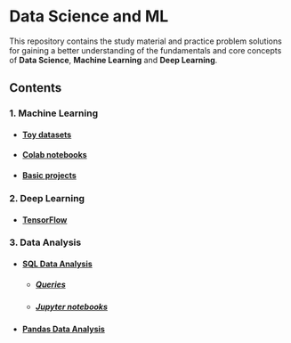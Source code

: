 # Data Science and ML

This repository contains the study material and practice problem solutions for gaining a better understanding of the fundamentals and core concepts of **Data Science**, **Machine Learning** and **Deep Learning**.

## Contents
### 1. Machine Learning
  - #### [Toy datasets](./ML/Data) 
  - #### [Colab notebooks](./ML/Notebooks) 
  - #### [Basic projects](./Models)
### 2. Deep Learning
  - #### [TensorFlow](./DL/TensorFlow)
### 3. Data Analysis
  - #### [SQL Data Analysis](./SQL)
    * ##### [Queries](./SQL/Queries)
    * ##### [Jupyter notebooks](./SQL/Notebooks)
  - #### [Pandas Data Analysis](./EDA)

